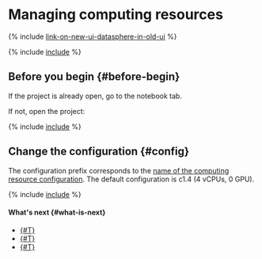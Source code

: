 # Managing computing resources

{% include [link-on-new-ui-datasphere-in-old-ui](../../../_includes/datasphere/datasphere-old-note.md) %}

{% include [include](../../../_includes/datasphere/control-compute-resources-intro.md) %}

## Before you begin {#before-begin}

If the project is already open, go to the notebook tab.

If not, open the project:

{% include [include](../../../_includes/datasphere/before-begin.md) %}

## Change the configuration {#config}

The configuration prefix corresponds to the [name of the computing resource configuration](../../concepts/configurations.md). The default configuration is c1.4 (4 vCPUs, 0 GPU).

{% include [include](../../../_includes/datasphere/control-compute-resources-steps.md) %}

#### What's next {#what-is-next}

* [{#T}](install-dependencies.md)
* [{#T}](clear-kernel-state.md)
* [{#T}](export.md)
